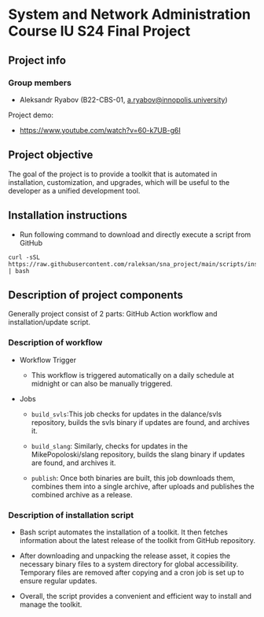# System and Network Administration Course IU S24 Final Project

## Project info

### Group members

- Aleksandr Ryabov (B22-CBS-01, [a.ryabov@innopolis.university](mailto:a.ryabov@innopolis.university))

Project demo:

- https://www.youtube.com/watch?v=60-k7UB-g6I

## Project objective

The goal of the project is to provide a toolkit that 
is automated in installation, customization, and upgrades,
which will be useful to the developer as a unified development tool.

## Installation instructions
- Run following command to download and directly execute a script from GitHub

```
curl -sSL https://raw.githubusercontent.com/raleksan/sna_project/main/scripts/install.sh | bash
```

## Description of project components

Generally project consist of 2 parts:
GitHub Action workflow and installation/update script.

### Description of workflow

- Workflow Trigger
    - This workflow is triggered automatically on a daily schedule at midnight or can also be manually triggered.

- Jobs
    - `build_svls`:This job checks for updates in the dalance/svls repository, builds the svls binary if updates are found, and archives it.
  
    - `build_slang`: Similarly, checks for updates in the MikePopoloski/slang repository, builds the slang binary if updates are found, and archives it.

    - `publish`: Once both binaries are built, this job downloads them, combines them into a single archive, after uploads and publishes the combined archive as a release.

### Description of installation script

- Bash script automates the installation of a toolkit. It then fetches information about the latest release of the toolkit from GitHub repository.
  
- After downloading and unpacking the release asset, it copies the necessary binary files to a system directory for global accessibility. Temporary files are removed after copying and a cron job is set up to ensure regular updates.

- Overall, the script provides a convenient and efficient way to install and manage the toolkit.
